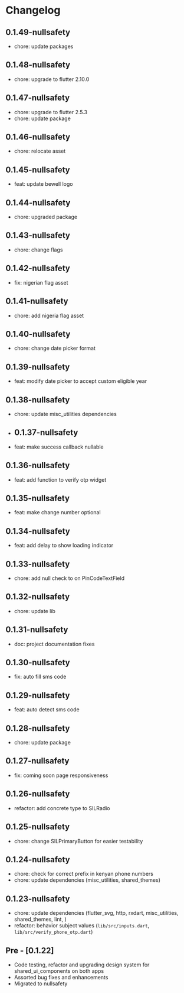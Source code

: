 # Changelog

## 0.1.49-nullsafety

- chore: update packages

## 0.1.48-nullsafety

- chore: upgrade to flutter 2.10.0
## 0.1.47-nullsafety

- chore: upgrade to flutter 2.5.3
- chore: update package

## 0.1.46-nullsafety

- chore: relocate asset

## 0.1.45-nullsafety

- feat: update bewell logo

## 0.1.44-nullsafety

- chore: upgraded package

## 0.1.43-nullsafety

- chore: change flags

## 0.1.42-nullsafety

- fix: nigerian flag asset

## 0.1.41-nullsafety

- chore: add nigeria flag asset

## 0.1.40-nullsafety

- chore: change date picker format

## 0.1.39-nullsafety

- feat: modify date picker to accept custom eligible year

## 0.1.38-nullsafety

- chore: update misc_utilities dependencies

- ## 0.1.37-nullsafety

- feat: make success callback nullable

## 0.1.36-nullsafety

- feat: add function to verify otp widget

## 0.1.35-nullsafety

- feat: make change number optional

## 0.1.34-nullsafety

- feat: add delay to show loading indicator

## 0.1.33-nullsafety

- chore: add null check to on PinCodeTextField

## 0.1.32-nullsafety

- chore: update lib

## 0.1.31-nullsafety

- doc: project documentation fixes

## 0.1.30-nullsafety

- fix: auto fill sms code

## 0.1.29-nullsafety

- feat: auto detect sms code

## 0.1.28-nullsafety

- chore: update package

## 0.1.27-nullsafety

- fix: coming soon page responsiveness

## 0.1.26-nullsafety

- refactor: add concrete type to SILRadio

## 0.1.25-nullsafety

- chore: change SILPrimaryButton for easier testability

## 0.1.24-nullsafety

- chore: check for correct prefix in kenyan phone numbers
- chore: update dependencies (misc_utilities, shared_themes)

## 0.1.23-nullsafety

- chore: update dependencies (flutter_svg, http, rxdart, misc_utilities, shared_themes, lint, )
- refactor: behavior subject values (`lib/src/inputs.dart`, `lib/src/verify_phone_otp.dart`)

## Pre - [0.1.22]

- Code testing, refactor and upgrading design system for shared_ui_components on both apps
- Assorted bug fixes and enhancements
- Migrated to nullsafety
